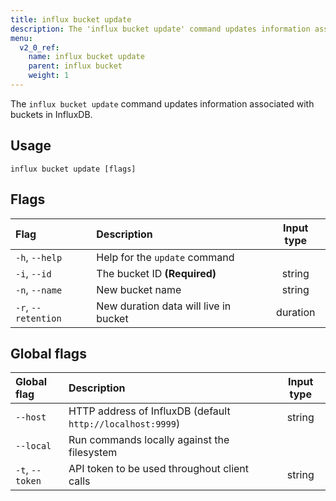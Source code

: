```yaml
---
title: influx bucket update
description: The 'influx bucket update' command updates information associated with buckets in InfluxDB.
menu:
  v2_0_ref:
    name: influx bucket update
    parent: influx bucket
    weight: 1
---
```


The `influx bucket update` command updates information associated with buckets in InfluxDB.

## Usage
```
influx bucket update [flags]
```

## Flags
| Flag                | Description                           | Input type  |
|:----                |:-----------                           |:----------: |
| `-h`, `--help`      | Help for the `update` command         |             |
| `-i`, `--id`        | The bucket ID **(Required)**          | string      |
| `-n`, `--name`      | New bucket name                       | string      |
| `-r`, `--retention` | New duration data will live in bucket | duration    |

## Global flags
| Global flag     | Description                                                | Input type |
|:-----------     |:-----------                                                |:----------:|
| `--host`        | HTTP address of InfluxDB (default `http://localhost:9999`) | string     |
| `--local`       | Run commands locally against the filesystem                |            |
| `-t`, `--token` | API token to be used throughout client calls               | string     |
